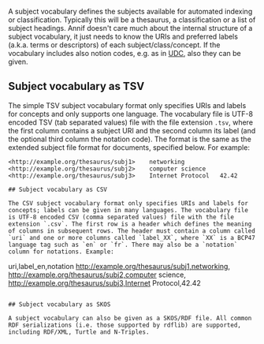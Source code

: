 A subject vocabulary defines the subjects available for automated indexing or classification. Typically this will be a thesaurus, a classification or a list of subject headings. Annif doesn't care much about the internal structure of a subject vocabulary, it just needs to know the URIs and preferred labels (a.k.a. terms or descriptors) of each subject/class/concept. If the vocabulary includes also notion codes, e.g. as in [UDC](https://en.wikipedia.org/wiki/Universal_Decimal_Classification), also they can be given.

## Subject vocabulary as TSV

The simple TSV subject vocabulary format only specifies URIs and labels for concepts and only supports one language. The vocabulary file is UTF-8 encoded TSV (tab separated values) file with the file extension `.tsv`, where the first column contains a subject URI and the second column its label (and the optional third column the notation code). The format is the same as the extended subject file format for documents, specified below. For example:

```
<http://example.org/thesaurus/subj1>	networking
<http://example.org/thesaurus/subj2>	computer science
<http://example.org/thesaurus/subj3>	Internet Protocol	42.42

## Subject vocabulary as CSV

The CSV subject vocabulary format only specifies URIs and labels for concepts; labels can be given in many languages. The vocabulary file is UTF-8 encoded CSV (comma separated values) file with the file extension `.csv`. The first row is a header which defines the meaning of columns in subsequent rows. The header must contain a column called `uri` and one or more columns called `label_XX`, where `XX` is a BCP47 language tag such as `en` or `fr`. There may also be a `notation` column for notations. Example:

```
uri,label_en,notation
http://example.org/thesaurus/subj1,networking,
http://example.org/thesaurus/subj2,computer science,
http://example.org/thesaurus/subj3,Internet Protocol,42.42
```

## Subject vocabulary as SKOS

A subject vocabulary can also be given as a SKOS/RDF file. All common RDF serializations (i.e. those supported by rdflib) are supported, including RDF/XML, Turtle and N-Triples.